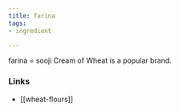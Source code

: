 ```yaml
---
title: farina
tags:
- ingredient

---
```

farina = sooji Cream of Wheat is a popular brand.

### Links

* [[wheat-flours]]
